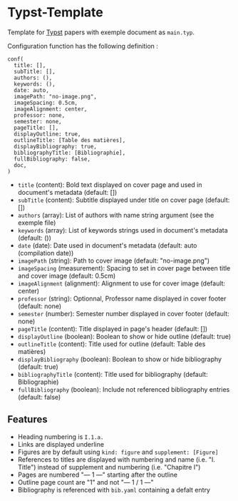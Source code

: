 # Typst-Template

Template for [Typst](https://typst.app/) papers with exemple document as `main.typ`.

Configuration function has the following definition :

```
conf(
  title: [],
  subTitle: [],
  authors: (),
  keywords: (),
  date: auto,
  imagePath: "no-image.png",
  imageSpacing: 0.5cm,
  imageAlignment: center,
  professor: none,
  semester: none,
  pageTitle: [],
  displayOutline: true,
  outlineTitle: [Table des matières],
  displayBibliography: true,
  bibliographyTitle: [Bibliographie],
  fullBibliography: false,
  doc,
)
```

- `title` (content): Bold text displayed on cover page and used in document's metadata (default: [])
- `subTitle` (content): Subtitle displayed under title on cover page (default: [])
- `authors` (array): List of authors with name string argument (see the exemple file)
- `keywords` (array): List of keywords strings used in document's metadata (default: ())
- `date` (date): Date used in document's metadata (default: auto (compilation date))
- `imagePath` (string): Path to cover image (default: "no-image.png")
- `imageSpacing` (measurement): Spacing to set in cover page between title and cover image (default: 0.5cm)
- `imageAlignment` (alignment): Alignment to use for cover image (default: center)
- `professor` (string): Optionnal, Professor name displayed in cover footer (default: none)
- `semester` (number): Semester number displayed in cover footer (default: none)
- `pageTitle` (content): Title displayed in page's header (default: [])
- `displayOutline` (boolean): Boolean to show or hide outline (default: true)
- `outlineTitle` (content): Title used for outline (default: Table des matières)
- `displayBibliography` (boolean): Boolean to show or hide bibliography (default: true)
- `bibliographyTitle` (content): Title used for bibliography (default: Bibliographie)
- `fullBibliography` (boolean): Include not referenced bibliography entries (default: false)

## Features

- Heading numbering is `I.1.a.`
- Links are displayed underline
- Figures are by default using `kind: figure` and `supplement: [Figure]`
- References to titles are displayed with numbering and name (i.e. "I. Title") instead of supplement and numbering (i.e. "Chapitre I")
- Pages are numbered "— 1 —" starting after the outline
- Outline page count are "1" and not "— 1 / 1 —"
- Bibliography is referenced with `bib.yaml` containing a defalt entry